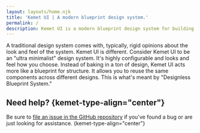 ```yaml
---
layout: layouts/home.njk
title: 'Kemet UI | A modern blueprint design system.'
permalink: /
description: Kemet UI is a modern blueprint design system for building rich web experiences across multiple Javascript libraries and frameworks.
---
```


<section class="intro">
  <docs-intro></docs-intro>
  <docs-started-buttons></docs-started-buttons>
</section>
<section class="marketing">
  <docs-intro-cards></docs-intro-cards>
</section>
<section class="designless">
  <docs-designless heading="Designless Blueprint System?">
    A traditional design system comes with, typically, rigid opinions about the look and feel of the system. Kemet UI is different. Consider Kemet UI to be an "ultra minimalist" design system. It's highly configurable and looks and feel how you choose. Instead of baking in a ton of design, Kemet UI acts more like a blueprint for structure. It allows you to reuse the same components across different designs. This is what's meant by "Designless Blueprint System."
  </docs-designless>
</section>

## Need help? {kemet-type-align="center"}

Be sure to [file an issue in the GitHub repository](https://github.com/hasanirogers/kemet-ui/issues) if you've found a bug or are just looking for assistance. {kemet-type-align="center"}
